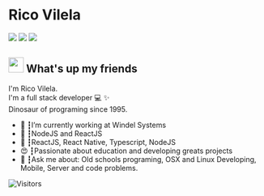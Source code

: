 # Rico Vilela
<a href="https://linkedin.com/in/ricovilela"><img src="https://img.shields.io/badge/linkedin-0077B5.svg?style=for-the-badge&logo=linkedin&logoColor=white"></a>
<a href="https://instagram.com/ricovilela"><img src="https://img.shields.io/badge/instagram-E4405F.svg?style=for-the-badge&logo=instagram&logoColor=white"></a>
<a href="mailto:rico.vilela@gmail.com"><img src="https://img.shields.io/badge/e‑mail-D14836.svg?style=for-the-badge&logo=GMail&logoColor=white"></a>

## <img src="https://media.giphy.com/media/hvRJCLFzcasrR4ia7z/giphy.gif" width="30px"> What's up my friends
I'm Rico Vilela.<br>
I'm a full stack developer 💻 ✨<br>
Dinosaur of programing since 1995.

<ul>
  <li>🚀 ┇I’m currently working at Windel Systems </li>
  <li>💜 ┇NodeJS and ReactJS
  <li>🥋 ┇ReactJS, React Native, Typescript, NodeJS</li>
  <li>😍 ┇Passionate about education and developing greats projects</li>
  <li>💬 ┇Ask me about: Old schools programing, OSX and Linux Developing, Mobile, Server and code problems.</li>
</ul>

![Visitors](https://visitor-badge.glitch.me/badge?page_id=ricovilela)
